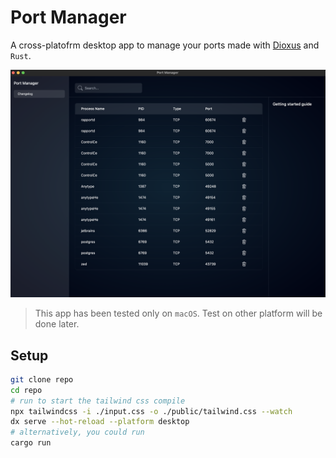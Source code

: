 # Port Manager
A cross-platofrm desktop app to manage your ports made with [Dioxus](https://dioxuslabs.com/) and `Rust`.

<img src="screenshot.png" alt="portmanager">

> This app has been tested only on `macOS`. Test on other platform will be done later.

## Setup

```sh
git clone repo
cd repo
# run to start the tailwind css compile
npx tailwindcss -i ./input.css -o ./public/tailwind.css --watch
dx serve --hot-reload --platform desktop
# alternatively, you could run
cargo run
```